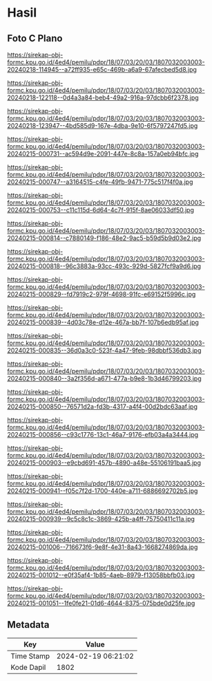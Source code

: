 # Hasil

## Foto C Plano

https://sirekap-obj-formc.kpu.go.id/4ed4/pemilu/pdpr/18/07/03/20/03/1807032003003-20240218-114945--a72ff935-e65c-469b-a6a9-67afecbed5d8.jpg

https://sirekap-obj-formc.kpu.go.id/4ed4/pemilu/pdpr/18/07/03/20/03/1807032003003-20240218-122118--0d4a3a84-beb4-49a2-916a-97dcbb6f2378.jpg

https://sirekap-obj-formc.kpu.go.id/4ed4/pemilu/pdpr/18/07/03/20/03/1807032003003-20240218-123947--4bd585d9-167e-4dba-9e10-6f5797247fd5.jpg

https://sirekap-obj-formc.kpu.go.id/4ed4/pemilu/pdpr/18/07/03/20/03/1807032003003-20240215-000731--ac594d9e-2091-447e-8c8a-157a0eb94bfc.jpg

https://sirekap-obj-formc.kpu.go.id/4ed4/pemilu/pdpr/18/07/03/20/03/1807032003003-20240215-000747--a3164515-c4fe-49fb-9471-775c517f4f0a.jpg

https://sirekap-obj-formc.kpu.go.id/4ed4/pemilu/pdpr/18/07/03/20/03/1807032003003-20240215-000753--c11c115d-6d64-4c7f-915f-8ae06033df50.jpg

https://sirekap-obj-formc.kpu.go.id/4ed4/pemilu/pdpr/18/07/03/20/03/1807032003003-20240215-000814--c7880149-f186-48e2-9ac5-b59d5b9d03e2.jpg

https://sirekap-obj-formc.kpu.go.id/4ed4/pemilu/pdpr/18/07/03/20/03/1807032003003-20240215-000818--96c3883a-93cc-493c-929d-5827fcf9a9d6.jpg

https://sirekap-obj-formc.kpu.go.id/4ed4/pemilu/pdpr/18/07/03/20/03/1807032003003-20240215-000829--fd7919c2-979f-4698-91fc-e69152f5996c.jpg

https://sirekap-obj-formc.kpu.go.id/4ed4/pemilu/pdpr/18/07/03/20/03/1807032003003-20240215-000839--4d03c78e-d12e-467a-bb7f-107b6edb95af.jpg

https://sirekap-obj-formc.kpu.go.id/4ed4/pemilu/pdpr/18/07/03/20/03/1807032003003-20240215-000835--36d0a3c0-523f-4a47-9feb-98dbbf536db3.jpg

https://sirekap-obj-formc.kpu.go.id/4ed4/pemilu/pdpr/18/07/03/20/03/1807032003003-20240215-000840--3a2f356d-a671-477a-b9e8-1b3d46799203.jpg

https://sirekap-obj-formc.kpu.go.id/4ed4/pemilu/pdpr/18/07/03/20/03/1807032003003-20240215-000850--76571d2a-fd3b-4317-a4f4-00d2bdc63aaf.jpg

https://sirekap-obj-formc.kpu.go.id/4ed4/pemilu/pdpr/18/07/03/20/03/1807032003003-20240215-000856--c93c1776-13c1-46a7-9176-efb03a4a3444.jpg

https://sirekap-obj-formc.kpu.go.id/4ed4/pemilu/pdpr/18/07/03/20/03/1807032003003-20240215-000903--e9cbd691-457b-4890-a48e-55106191baa5.jpg

https://sirekap-obj-formc.kpu.go.id/4ed4/pemilu/pdpr/18/07/03/20/03/1807032003003-20240215-000941--f05c7f2d-1700-440e-a711-6886692702b5.jpg

https://sirekap-obj-formc.kpu.go.id/4ed4/pemilu/pdpr/18/07/03/20/03/1807032003003-20240215-000939--9c5c8c1c-3869-425b-a4ff-75750411c11a.jpg

https://sirekap-obj-formc.kpu.go.id/4ed4/pemilu/pdpr/18/07/03/20/03/1807032003003-20240215-001006--716673f6-9e8f-4e31-8a43-1668274869da.jpg

https://sirekap-obj-formc.kpu.go.id/4ed4/pemilu/pdpr/18/07/03/20/03/1807032003003-20240215-001012--e0f35af4-1b85-4aeb-8979-f13058bbfb03.jpg

https://sirekap-obj-formc.kpu.go.id/4ed4/pemilu/pdpr/18/07/03/20/03/1807032003003-20240215-001051--1fe0fe21-01d6-4644-8375-075bde0d25fe.jpg


## Metadata

| Key        | Value               |
| ---------- | ------------------- |
| Time Stamp | 2024-02-19 06:21:02 |
| Kode Dapil | 1802                |




